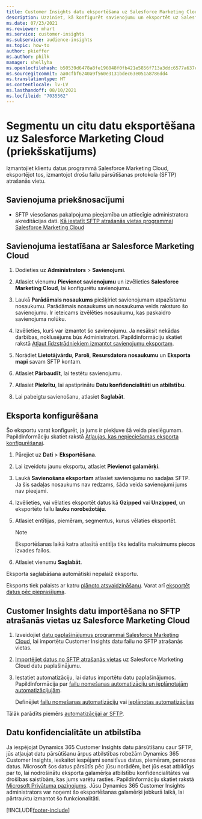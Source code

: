 ```yaml
---
title: Customer Insights datu eksportēšana uz Salesforce Marketing Cloud
description: Uzziniet, kā konfigurēt savienojumu un eksportēt uz Salesforce Marketing Cloud.
ms.date: 07/23/2021
ms.reviewer: mhart
ms.service: customer-insights
ms.subservice: audience-insights
ms.topic: how-to
author: pkieffer
ms.author: philk
manager: shellyha
ms.openlocfilehash: b50539d6478a8fe196048f0fb421e5856f713a3ddc6577a637e593f90857ae8b
ms.sourcegitcommit: aa0cfbf6240a9f560e3131bdec63e051a8786dd4
ms.translationtype: HT
ms.contentlocale: lv-LV
ms.lasthandoff: 08/10/2021
ms.locfileid: "7035562"
---
```

# <a name="export-segments-and-other-data-to-salesforce-marketing-cloud-preview"></a>Segmentu un citu datu eksportēšana uz Salesforce Marketing Cloud (priekšskatījums)

Izmantojiet klientu datus programmā Salesforce Marketing Cloud, eksportējot tos, izmantojot drošu failu pārsūtīšanas protokola (SFTP) atrašanās vietu.

## <a name="prerequisites-for-connection"></a>Savienojuma priekšnosacījumi

- SFTP viesošanas pakalpojuma pieejamība un attiecīgie administratora akreditācijas dati. [Kā iestatīt SFTP atrašanās vietas programmai Salesforce Marketing Cloud](https://help.salesforce.com/articleView?id=sf.mc_es_configure_enhanced_ftp.htm&type=5) 

## <a name="set-up-the-connection-to-salesforce-marketing-cloud"></a>Savienojuma iestatīšana ar Salesforce Marketing Cloud

1. Dodieties uz **Administrators** > **Savienojumi**.

1. Atlasiet vienumu **Pievienot savienojumu** un izvēlieties **Salesforce Marketing Cloud**, lai konfigurētu savienojumu.

1. Laukā **Parādāmais nosaukums** piešķiriet savienojumam atpazīstamu nosaukumu. Parādāmais nosaukums un nosaukuma veids raksturo šo savienojumu. Ir ieteicams izvēlēties nosaukumu, kas paskaidro savienojuma nolūku.

1. Izvēlieties, kurš var izmantot šo savienojumu. Ja nesāksit nekādas darbības, noklusējums būs Administratori. Papildinformāciju skatiet rakstā [Atļaut līdzstrādniekiem izmantot savienojumu eksportam](connections.md#allow-contributors-to-use-a-connection-for-exports).

1. Norādiet **Lietotājvārdu**, **Paroli**, **Resursdatora nosaukumu** un **Eksporta mapi** savam SFTP kontam.

1. Atlasiet **Pārbaudīt**, lai testētu savienojumu.

1. Atlasiet **Piekrītu**, lai apstiprinātu **Datu konfidencialitāti un atbilstību**.

1. Lai pabeigtu savienošanu, atlasiet **Saglabāt**.

## <a name="configure-an-export"></a>Eksporta konfigurēšana

Šo eksportu varat konfigurēt, ja jums ir piekļuve šā veida pieslēgumam. Papildinformāciju skatiet rakstā [Atļaujas, kas nepieciešamas eksporta konfigurēšanai](export-destinations.md#set-up-a-new-export).

1. Pārejiet uz **Dati** > **Eksportēšana**.

1. Lai izveidotu jaunu eksportu, atlasiet **Pievienot galamērķi**.

1. Laukā **Savienošana eksportam** atlasiet savienojumu no sadaļas SFTP. Ja šis sadaļas nosaukums nav redzams, šāda veida savienojumi jums nav pieejami.

1. Izvēlieties, vai vēlaties eksportēt datus kā **Gzipped** vai **Unzipped**, un eksportēto failu **lauku norobežotāju**.

1. Atlasiet entītijas, piemēram, segmentus, kurus vēlaties eksportēt.

   > [!NOTE]
   > Eksportēšanas laikā katra atlasītā entitīja tiks iedalīta maksimums piecos izvades failos. 

1. Atlasiet vienumu **Saglabāt**.

Eksporta saglabāšana automātiski nepalaiž eksportu.

Eksports tiek palaists ar katru [plānoto atsvaidzināšanu](system.md#schedule-tab). Varat arī [eksportēt datus pēc pieprasījuma](export-destinations.md#run-exports-on-demand). 

## <a name="import-customer-insights-data-from-sftp-location-to-salesforce-marketing-cloud"></a>Customer Insights datu importēšana no SFTP atrašanās vietas uz Salesforce Marketing Cloud

1. Izveidojiet [datu paplašinājumus programmai Salesforce Marketing Cloud](https://help.salesforce.com/articleView?id=sf.mc_es_create_data_extension.htm&type=5), lai importētu Customer Insights datu failu no SFTP atrašanās vietas.

2. [Importējiet datus no SFTP atrašanās vietas](https://help.salesforce.com/articleView?id=sf.mc_es_import_data_extension_classic.htm&type=5) uz Salesforce Marketing Cloud datu paplašinājumu. 

3. Iestatiet automatizāciju, lai datus importētu datu paplašinājumos. Papildinformācija par [failu nomešanas automatizāciju un ieplānotajām automatizācijujām](https://help.salesforce.com/articleView?id=sf.mc_as_triggered_automations.htm&type=5).

   Definējiet [failu nomešanas automatizāciju](https://help.salesforce.com/articleView?id=sf.mc_as_define_a_triggered_automation.htm&type=5) vai [ieplānotas automatizācijas](https://help.salesforce.com/articleView?id=sf.mc_as_define_a_scheduled_automation.htm&type=5) 

Tālāk parādīts piemērs [automatizācijai ar SFTP](https://help.salesforce.com/articleView?id=sf.mc_as_ftp_and_triggered_automation_scenario.htm&type=5).

## <a name="data-privacy-and-compliance"></a>Datu konfidencialitāte un atbilstība

Ja iespējojat Dynamics 365 Customer Insights datu pārsūtīšanu caur SFTP, jūs atļaujat datu pārsūtīšanu ārpus atbilstības robežām Dynamics 365 Customer Insights, ieskaitot iespējami sensitīvus datus, piemēram, personas datus. Microsoft šos datus pārsūtīs pēc jūsu norādēm, bet jūs esat atbildīgs par to, lai nodrošinātu eksporta galamērķa atbilstību konfidencialitātes vai drošības saistībām, kas jums varētu rasties. Papildinformāciju skatiet rakstā [Microsoft Privātuma paziņojums](https://go.microsoft.com/fwlink/?linkid=396732).
Jūsu Dynamics 365 Customer Insights administrators var noņemt šo eksportēšanas galamērķi jebkurā laikā, lai pārtrauktu izmantot šo funkcionalitāti.

[!INCLUDE[footer-include](../includes/footer-banner.md)]
